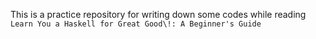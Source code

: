 This is a practice repository for writing down some codes while reading `Learn You a Haskell for Great Good\!: A Beginner's Guide`
